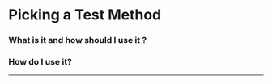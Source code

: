 # Picking a Test Method

### What is it and how should I use it ?&#x20;



### How do I use it?

****
